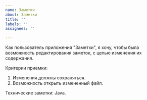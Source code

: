 ```yaml
---
name: Заметки
about: Заметки
title: ''
labels: ''
assignees: ''

---
```


Как пользователь приложения "Заметки", я хочу, чтобы была возможность редактирования заметок, с целью изменения их содержания.

Критерии приемки:
1. Изменения должны сохраняться.
2. Возможность открыть измененный файл.

Технические заметки: Java.
